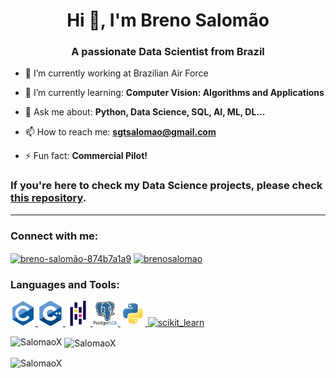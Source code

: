 <h1 align="center">Hi 👋, I'm Breno Salomão</h1>
<h3 align="center">A passionate Data Scientist from Brazil</h3>

- 🔭 I’m currently working at Brazilian Air Force

- 🌱 I’m currently learning: **Computer Vision: Algorithms and Applications**

- 💬 Ask me about: **Python, Data Science, SQL, AI, ML, DL...**

- 📫 How to reach me: **sgtsalomao@gmail.com**

- ⚡ Fun fact: **Commercial Pilot!**


### If you're here to check my **Data Science projects**, please check [this repository](https://github.com/SalomaoX/Projetos-Data-Science).

---

<h3 align="left">Connect with me:</h3>
<p align="left">
<a href="https://linkedin.com/in/breno-salomão-874b7a1a9" target="blank"><img align="center" src="https://raw.githubusercontent.com/rahuldkjain/github-profile-readme-generator/master/src/images/icons/Social/linked-in-alt.svg" alt="breno-salomão-874b7a1a9" height="30" width="40" /></a>
<a href="https://instagram.com/brenosalomao" target="blank"><img align="center" src="https://raw.githubusercontent.com/rahuldkjain/github-profile-readme-generator/master/src/images/icons/Social/instagram.svg" alt="brenosalomao" height="30" width="40" /></a>
</p>

<h3 align="left">Languages and Tools:</h3>
<p align="left"> <a href="https://www.cprogramming.com/" target="_blank" rel="noreferrer"> <img src="https://raw.githubusercontent.com/devicons/devicon/master/icons/c/c-original.svg" alt="c" width="40" height="40"/> </a> <a href="https://www.w3schools.com/cpp/" target="_blank" rel="noreferrer"> <img src="https://raw.githubusercontent.com/devicons/devicon/master/icons/cplusplus/cplusplus-original.svg" alt="cplusplus" width="40" height="40"/> </a> <a href="https://pandas.pydata.org/" target="_blank" rel="noreferrer"> <img src="https://raw.githubusercontent.com/devicons/devicon/2ae2a900d2f041da66e950e4d48052658d850630/icons/pandas/pandas-original.svg" alt="pandas" width="40" height="40"/> </a> <a href="https://www.postgresql.org" target="_blank" rel="noreferrer"> <img src="https://raw.githubusercontent.com/devicons/devicon/master/icons/postgresql/postgresql-original-wordmark.svg" alt="postgresql" width="40" height="40"/> </a> <a href="https://www.python.org" target="_blank" rel="noreferrer"> <img src="https://raw.githubusercontent.com/devicons/devicon/master/icons/python/python-original.svg" alt="python" width="40" height="40"/> </a> <a href="https://scikit-learn.org/" target="_blank" rel="noreferrer"> <img src="https://upload.wikimedia.org/wikipedia/commons/0/05/Scikit_learn_logo_small.svg" alt="scikit_learn" width="40" height="40"/> </a> </p>

<p><img align="left" src="https://github-readme-stats.vercel.app/api/top-langs?username=SalomaoX&show_icons=true&locale=en&layout=compact" alt="SalomaoX" /></p>

<p>&nbsp;<img align="center" src="https://github-readme-stats.vercel.app/api?username=SalomaoX&show_icons=true&locale=en" alt="SalomaoX" /></p>

<p><img align="center" src="https://github-readme-streak-stats.herokuapp.com/?user=SalomaoX&" alt="SalomaoX" /></p>
